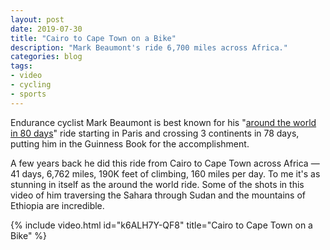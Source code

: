 ```yaml
---
layout: post
date: 2019-07-30
title: "Cairo to Cape Town on a Bike"
description: "Mark Beaumont's ride 6,700 miles across Africa."
categories: blog
tags:
- video
- cycling
- sports
---
```


Endurance cyclist Mark Beaumont is best known for his "[around the world in 80 days](https://www.youtube.com/watch?v=DZvQjndzISQ "Around the World in 80 Days on a Bike")" ride starting in Paris and crossing 3 continents in 78 days, putting him in the Guinness Book for the accomplishment.

A few years back he did this ride from Cairo to Cape Town across Africa — 41 days, 6,762 miles, 190K feet of climbing, 160 miles per day. To me it's as stunning in itself as the around the world ride. Some of the shots in this video of him traversing the Sahara through Sudan and the mountains of Ethiopia are incredible.

{% include video.html id="k6ALH7Y-QF8" title="Cairo to Cape Town on a Bike" %}
